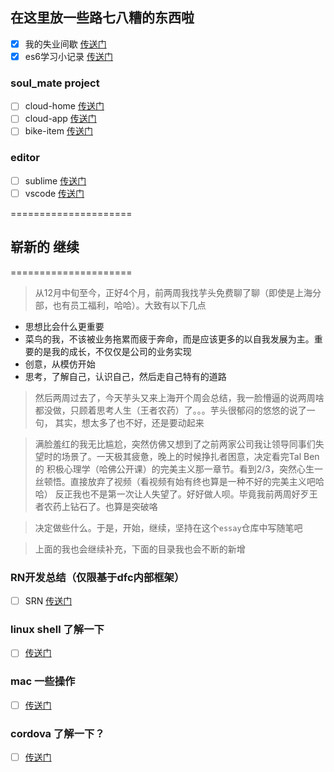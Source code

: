 ## 在这里放一些路七八糟的东西啦


- [x] 我的失业间歇 [传送门](loser33days.md)
- [x] es6学习小记录 [传送门](es6blog.md)

### soul_mate project
 - [ ] cloud-home [传送门](work_soul_mate/cloud_home/index.md)
 - [ ] cloud-app [传送门](work_soul_mate/cloud_app/index.md)
 - [ ] bike-item [传送门](work_soul_mate/bike_item/index.md)

### editor
 - [ ] sublime [传送门](editor/sublime/index.md)
 - [ ] vscode [传送门](editor/vscode/index.md)

=====================
## 崭新的   继续 ##
=====================

> 从12月中旬至今，正好4个月，前两周我找芋头免费聊了聊（即使是上海分部，也有员工福利，哈哈）。大致有以下几点

- 思想比会什么更重要
- 菜鸟的我，不该被业务拖累而疲于奔命，而是应该更多的以自我发展为主。重要的是我的成长，不仅仅是公司的业务实现
- 创意，从模仿开始
- 思考，了解自己，认识自己，然后走自己特有的道路

> 然后两周过去了，今天芋头又来上海开个周会总结，我一脸懵逼的说两周啥都没做，只顾着思考人生（王者农药）了。。。芋头很郁闷的悠悠的说了一句，
> 其实，想太多了也不好，还是要动起来

> 满脸羞红的我无比尴尬，突然仿佛又想到了之前两家公司我让领导同事们失望时的场景了。一天极其疲惫，晚上的时候挣扎者困意，决定看完Tal Ben 的
> 积极心理学（哈佛公开课）的完美主义那一章节。看到2/3，突然心生一丝顿悟。直接放弃了视频（看视频有始有终也算是一种不好的完美主义吧哈哈）
> 反正我也不是第一次让人失望了。好好做人呗。毕竟我前两周好歹王者农药上钻石了。也算是突破咯

> 决定做些什么。于是，开始，继续，坚持在这个`essay`仓库中写随笔吧

> 上面的我也会继续补充，下面的目录我也会不断的新增

### RN开发总结（仅限基于dfc内部框架）
 - [ ] SRN [传送门](srn/index.md)

### linux shell 了解一下
- [ ] [传送门](linux-shell/index.md)

### mac 一些操作
- [ ] [传送门](macOS/index.md)

### cordova 了解一下？
- [ ] [传送门](cordova/index.md)
